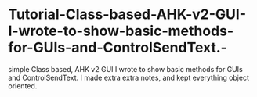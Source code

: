 # Tutorial-Class-based-AHK-v2-GUI-I-wrote-to-show-basic-methods-for-GUIs-and-ControlSendText.-
simple Class based, AHK v2 GUI I wrote to show basic methods for GUIs and ControlSendText. I made extra extra notes, and kept everything object oriented.
